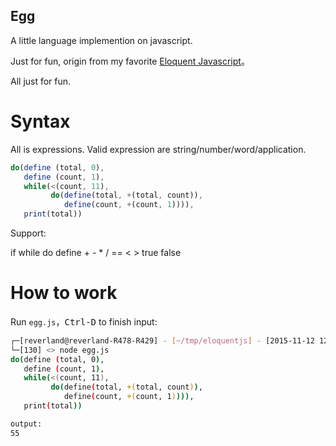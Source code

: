 Egg
----

A little language implemention on javascript.

Just for fun, origin from my favorite [Eloquent Javascript](http://eloquentjavascript.net/11_language.html)。

All just for fun.

Syntax
======

All is expressions. Valid expression are string/number/word/application.

```javascript
do(define (total, 0), 
   define (count, 1),
   while(<(count, 11),
         do(define(total, +(total, count)),
            define(count, +(count, 1)))),
   print(total))
```

Support:

  if while do define + - * / == < > true false


How to work
==========

Run `egg.js`，<kbd>Ctrl-D</kbd> to finish input:

```bash
┌─[reverland@reverland-R478-R429] - [~/tmp/eloquentjs] - [2015-11-12 12:27:18]
└─[130] <> node egg.js
do(define (total, 0), 
   define (count, 1),
   while(<(count, 11),
         do(define(total, +(total, count)),
            define(count, +(count, 1)))),
   print(total))

output:
55
```

